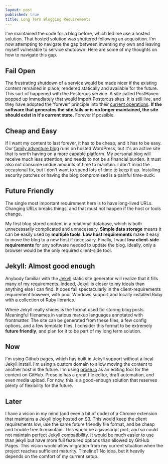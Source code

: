 ```yaml
---
layout: post
published: true
title: Long Term Blogging Requirements
---
```

I've maintained the code for a blog before, which led me use a hosted solution. That hosted solution was shuttered following an acquisition. I'm now attempting to navigate the gap between inventing my own and leaving myself vulnerable to service shutdown. Here are some of my thoughts on how to navigate this gap.

## Fail Open

The frustrating shutdown of a service would be made nicer if the existing content remained in place, rendered statically and available for the future. This sort of happened with the Posterous service. A site called PostHaven popped up immediately that would import Posterous sites. It is still live, and they have adopted the 'forever' principle into their [current operations][posterous]. **If the software that generates the site fails or is no longer maintained, the site should exist in it's current state.** Forever if possible.

## Cheap and Easy
If I want my content to last forever, it has to be cheap, and it has to be easy. Our [family adventure blog][cw] runs on hosted WordPress, but it's an active site that is worth having on a more capable platform. My personal blog will receive much less attention, and needs to not be a financial burden. It must also not consume undue amounts of time to maintain. I don't mind the occasional fix, but I don't want to spend lots of time to keep it up. Installing security patches or having the blog compromised is a painful time-suck.

## Future Friendly
The single most important requirement here is to have long-lived URLs. Changing URLs breaks things, and that must not happen if the host or tools change.

My first blog stored content in a relational database, which is both unnecessarily complicated and unnecessary. **Simple data storage** means it can be easily used by **multiple tools**. **Low host requirements** make it easy to move the blog to a new host if necessary. Finally, I want **low client-side requirements** for any software needed to update the blog. Ideally, only a browser would be the only required client-side tool.

## Jekyll: Almost good enough
Anybody familiar with the [Jekyll] static site generator will realize that it fills many of my requirements. Indeed, Jekyll is closer to my ideals than anything else I can find. It does fail spectacularly in the client-requirements requirement however, with poor Windows support and locally installed Ruby with a collection of Ruby libraries.

Where Jekyll really shines is the format used for storing blog posts. Meaningful filenames in various markup languages annotated with frontmatter. The site can be generated from these files, a few config options, and a few template files. I consider this format to be extremely **future friendly**, and plan for it to be part of my long term solution.

## Now
I'm using Github pages, which has built in Jekyll support without a local Jekyll install. I'm using a custom domain to allow moving the content to another host in the future. I'm using [prose.io][prose] as an editing tool for the content on GitHub. Prose.io has a great file editor, draft automation, and even media upload. For now, this is a good-enough solution that reserves plenty of flexibility for the future.

## Later
I have a vision in my mind (and even a bit of code) of a Chrome extension that maintains a Jekyll blog hosted on S3. This would keep the client requirements low, use the same future friendly file format, and be cheap and trouble free to maintain. This would be a javascript port, and so could not maintain perfect Jekyll compatibility. It would be much easier to use than jekyll but have more full featured options than allowed by GitHub Pages. This vision would allow migration from my current situation when the project reaches sufficient maturity. Timeline? No idea, but it heavily depends on the comfort of my current setup.

[posterous]: https://posthaven.com/our_pledge
[cw]: http://www.currentlywandering.com
[jekyll]: https://jekyllrb.com/
[prose]: http://prose.io/
